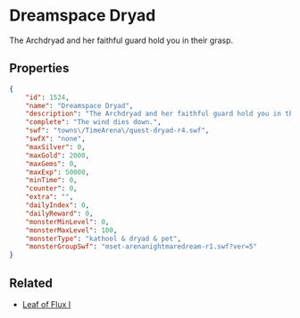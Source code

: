 # Dreamspace Dryad

The Archdryad and her faithful guard hold you in their grasp.

## Properties

```json
{
    "id": 1524,
    "name": "Dreamspace Dryad",
    "description": "The Archdryad and her faithful guard hold you in their grasp.",
    "complete": "The wind dies down.",
    "swf": "towns\/TimeArena\/quest-dryad-r4.swf",
    "swfX": "none",
    "maxSilver": 0,
    "maxGold": 2000,
    "maxGems": 0,
    "maxExp": 50000,
    "minTime": 0,
    "counter": 0,
    "extra": "",
    "dailyIndex": 0,
    "dailyReward": 0,
    "monsterMinLevel": 0,
    "monsterMaxLevel": 100,
    "monsterType": "kathool & dryad & pet",
    "monsterGroupSwf": "mset-arenanightmaredream-r1.swf?ver=5"
}
```

## Related

- [Leaf of Flux I](../items/18315-leaf-of-flux-i.md)

